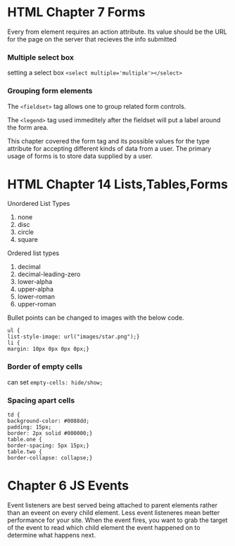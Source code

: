 # HTML Chapter 7 Forms

Every from element requires an action attribute. Its value should be the URL for the page on the server that recieves the info submitted

### Multiple select box
setting a select box `<select multiple='multiple'></select>` 


### Grouping form elements
The `<fieldset>` tag allows one to group related form controls.

The `<legend>` tag used immeditely after the fieldset will put a label around the form area.

This chapter covered the form tag and its possible values for the type attribute for accepting different kinds of data from a user. The primary usage of forms is to store data
supplied by a user. 


# HTML Chapter 14 Lists,Tables,Forms


Unordered List Types
1. none
1. disc
1. circle
1. square

Ordered list types
1. decimal
1. decimal-leading-zero
1. lower-alpha
1. upper-alpha
1. lower-roman
1. upper-roman

Bullet points can be changed to images with the below code. 

```
ul {
list-style-image: url("images/star.png");}
li {
margin: 10px 0px 0px 0px;}
```

### Border of empty cells
can set `empty-cells: hide/show;`


### Spacing apart cells
```
td {
background-color: #0088dd;
padding: 15px;
border: 2px solid #000000;}
table.one {
border-spacing: 5px 15px;}
table.two {
border-collapse: collapse;}
```

# Chapter 6 JS Events

Event listeners are best served being attached to parent elements rather than an eveent on every child element. Less event listeneres mean better performance for your site.
When the event fires, you want to grab the target of the event to read which child element the event happened on to determine what happens next. 
